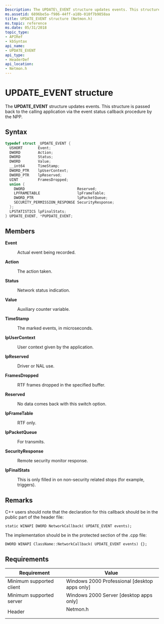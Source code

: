 ```yaml
---
Description: The UPDATE\_EVENT structure updates events. This structure is passed back to the calling application via the event status callback procedure by the NPP.
ms.assetid: 6896be5a-f986-44ff-a18b-010f7b9858aa
title: UPDATE_EVENT structure (Netmon.h)
ms.topic: reference
ms.date: 05/31/2018
topic_type: 
- APIRef
- kbSyntax
api_name: 
- UPDATE_EVENT
api_type: 
- HeaderDef
api_location: 
- Netmon.h
---
```


# UPDATE\_EVENT structure

The **UPDATE\_EVENT** structure updates events. This structure is passed back to the calling application via the event status callback procedure by the NPP.

## Syntax


```C++
typedef struct _UPDATE_EVENT {
  USHORT       Event;
  DWORD        Action;
  DWORD        Status;
  DWORD        Value;
  __int64      TimeStamp;
  DWORD_PTR    lpUserContext;
  DWORD_PTR    lpReserved;
  UINT         FramesDropped;
  union {
    DWORD                        Reserved;
    LPFRAMETABLE                 lpFrameTable;
    DWORD_PTR                    lpPacketQueue;
    SECURITY_PERMISSION_RESPONSE SecurityResponse;
  };
  LPSTATISTICS lpFinalStats;
} UPDATE_EVENT, *PUPDATE_EVENT;
```



## Members

<dl> <dt>

**Event**
</dt> <dd>

Actual event being recorded.

</dd> <dt>

**Action**
</dt> <dd>

The action taken.

</dd> <dt>

**Status**
</dt> <dd>

Network status indication.

</dd> <dt>

**Value**
</dt> <dd>

Auxiliary counter variable.

</dd> <dt>

**TimeStamp**
</dt> <dd>

The marked events, in microseconds.

</dd> <dt>

**lpUserContext**
</dt> <dd>

User context given by the application.

</dd> <dt>

**lpReserved**
</dt> <dd>

Driver or NAL use.

</dd> <dt>

**FramesDropped**
</dt> <dd>

RTF frames dropped in the specified buffer.

</dd> <dt>

**Reserved**
</dt> <dd>

No data comes back with this switch option.

</dd> <dt>

**lpFrameTable**
</dt> <dd>

RTF only.

</dd> <dt>

**lpPacketQueue**
</dt> <dd>

For transmits.

</dd> <dt>

**SecurityResponse**
</dt> <dd>

Remote security monitor response.

</dd> <dt>

**lpFinalStats**
</dt> <dd>

This is only filled in on non-security related stops (for example, triggers).

</dd> </dl>

## Remarks

C++ users should note that the declaration for this callback should be in the public part of the header file:

``` syntax
static WINAPI DWORD NetworkCallback( UPDATE_EVENT events);
```

The implementation should be in the protected section of the .cpp file:

``` syntax
DWORD WINAPI ClassName::NetworkCallback( UPDATE_EVENT events) {};
```

## Requirements



| Requirement | Value |
|-------------------------------------|-------------------------------------------------------------------------------------|
| Minimum supported client<br/> | Windows 2000 Professional \[desktop apps only\]<br/>                          |
| Minimum supported server<br/> | Windows 2000 Server \[desktop apps only\]<br/>                                |
| Header<br/>                   | <dl> <dt>Netmon.h</dt> </dl> |



 

 




